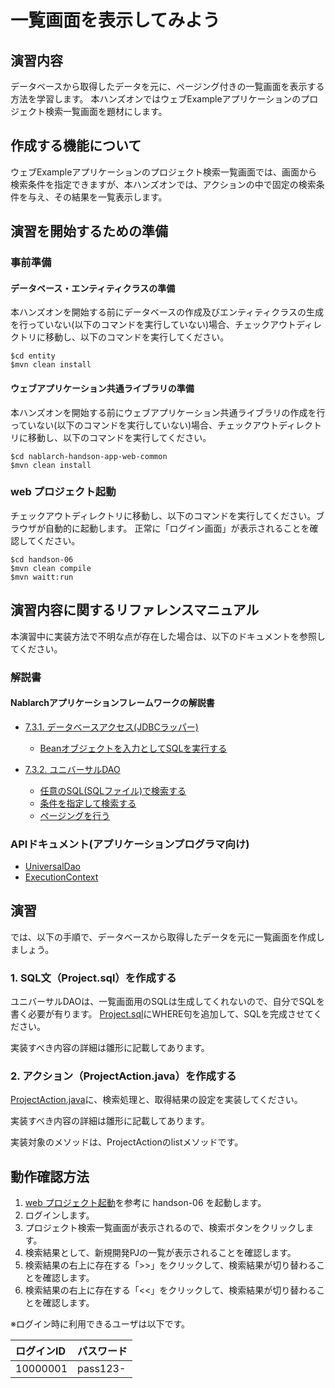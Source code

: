 一覧画面を表示してみよう
==================================

## 演習内容
データベースから取得したデータを元に、ページング付きの一覧画面を表示する方法を学習します。
  本ハンズオンではウェブExampleアプリケーションのプロジェクト検索一覧画面を題材にします。

## 作成する機能について

ウェブExampleアプリケーションのプロジェクト検索一覧画面では、画面から検索条件を指定できますが、本ハンズオンでは、アクションの中で固定の検索条件を与え、その結果を一覧表示します。

## 演習を開始するための準備

### 事前準備

#### データベース・エンティティクラスの準備
本ハンズオンを開始する前にデータベースの作成及びエンティティクラスの生成を行っていない(以下のコマンドを実行していない)場合、チェックアウトディレクトリに移動し、以下のコマンドを実行してください。

    $cd entity
    $mvn clean install

#### ウェブアプリケーション共通ライブラリの準備
本ハンズオンを開始する前にウェブアプリケーション共通ライブラリの作成を行っていない(以下のコマンドを実行していない)場合、チェックアウトディレクトリに移動し、以下のコマンドを実行してください。

    $cd nablarch-handson-app-web-common
    $mvn clean install

### web プロジェクト起動
チェックアウトディレクトリに移動し、以下のコマンドを実行してください。ブラウザが自動的に起動します。
正常に「ログイン画面」が表示されることを確認してください。

    $cd handson-06
    $mvn clean compile
    $mvn waitt:run

## 演習内容に関するリファレンスマニュアル
本演習中に実装方法で不明な点が存在した場合は、以下のドキュメントを参照してください。

### 解説書

#### Nablarchアプリケーションフレームワークの解説書
- [7.3.1. データベースアクセス(JDBCラッパー)](https://nablarch.github.io/docs/5u19/doc/application_framework/application_framework/libraries/database/database.html#jdbc)
	- [Beanオブジェクトを入力としてSQLを実行する](https://nablarch.github.io/docs/5u19/doc/application_framework/application_framework/libraries/database/database.html#database-input-bean)

- [7.3.2. ユニバーサルDAO](https://nablarch.github.io/docs/5u19/doc/application_framework/application_framework/libraries/database/universal_dao.html#dao)
	- [任意のSQL(SQLファイル)で検索する](https://nablarch.github.io/docs/5u19/doc/application_framework/application_framework/libraries/database/universal_dao.html#sql-sql)
	- [条件を指定して検索する](https://nablarch.github.io/docs/5u19/doc/application_framework/application_framework/libraries/database/universal_dao.html#universal-dao-search-with-condition)
	- [ページングを行う](https://nablarch.github.io/docs/5u19/doc/application_framework/application_framework/libraries/database/universal_dao.html#universal-dao-paging)

### APIドキュメント(アプリケーションプログラマ向け)
- [UniversalDao](https://nablarch.github.io/docs/5u19/javadoc/nablarch/common/dao/UniversalDao.html)
- [ExecutionContext](https://nablarch.github.io/docs/5u19/publishedApi/nablarch-all/publishedApiDoc/programmer/nablarch/fw/ExecutionContext.html)

## 演習
では、以下の手順で、データベースから取得したデータを元に一覧画面を作成しましょう。

### 1. SQL文（Project.sql）を作成する
ユニバーサルDAOは、一覧画面用のSQLは生成してくれないので、自分でSQLを書く必要が有ります。
  [Project.sql](./src/main/resources/com/nablarch/example/app/entity/Project.sql)にWHERE句を追加して、SQLを完成させてください。

実装すべき内容の詳細は雛形に記載してあります。


### 2. アクション（ProjectAction.java）を作成する
[ProjectAction.java](./src/main/java/com/nablarch/example/app/web/action/ProjectAction.java)に、検索処理と、取得結果の設定を実装してください。

実装すべき内容の詳細は雛形に記載してあります。

実装対象のメソッドは、ProjectActionのlistメソッドです。


## 動作確認方法

1. [web プロジェクト起動](#web-プロジェクト起動)を参考に handson-06 を起動します。
2. ログインします。
3. プロジェクト検索一覧画面が表示されるので、検索ボタンをクリックします。
4. 検索結果として、新規開発PJの一覧が表示されることを確認します。
5. 検索結果の右上に存在する「>>」をクリックして、検索結果が切り替わることを確認します。
6. 検索結果の右上に存在する「<<」をクリックして、検索結果が切り替わることを確認します。

※ログイン時に利用できるユーザは以下です。

| ログインID | パスワード |
|:-------- |:---------|
| 10000001 | pass123- |
